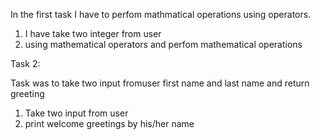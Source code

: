 In the first task I have to perfom mathmatical operations using operators.
1. I have take two integer from user
2. using mathematical operators and perfom mathematical operations

Task 2:

Task was to take two input fromuser first name and last name and return greeting

1. Take two input from user
2. print welcome greetings by his/her name
